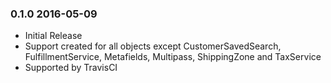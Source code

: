 ### 0.1.0 2016-05-09

 * Initial Release
 * Support created for all objects except CustomerSavedSearch, FulfillmentService, Metafields, Multipass, ShippingZone and TaxService
 * Supported by TravisCI
